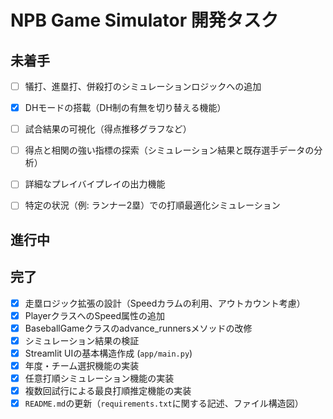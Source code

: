 # NPB Game Simulator 開発タスク

## 未着手

- [ ] 犠打、進塁打、併殺打のシミュレーションロジックへの追加
- [x] DHモードの搭載（DH制の有無を切り替える機能）
- [ ] 試合結果の可視化（得点推移グラフなど）
- [ ] 得点と相関の強い指標の探索（シミュレーション結果と既存選手データの分析）
- [ ] 詳細なプレイバイプレイの出力機能

- [ ] 特定の状況（例: ランナー2塁）での打順最適化シミュレーション

## 進行中

## 完了

- [x] 走塁ロジック拡張の設計（Speedカラムの利用、アウトカウント考慮）
- [x] PlayerクラスへのSpeed属性の追加
- [x] BaseballGameクラスのadvance_runnersメソッドの改修
- [x] シミュレーション結果の検証
- [x] Streamlit UIの基本構造作成 (`app/main.py`)
- [x] 年度・チーム選択機能の実装
- [x] 任意打順シミュレーション機能の実装
- [x] 複数回試行による最良打順推定機能の実装
- [x] `README.md`の更新（`requirements.txt`に関する記述、ファイル構造図）
